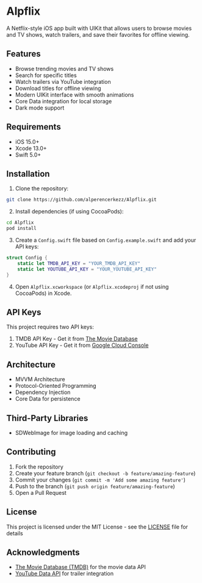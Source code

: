 # Alpflix

A Netflix-style iOS app built with UIKit that allows users to browse movies and TV shows, watch trailers, and save their favorites for offline viewing.

## Features

- Browse trending movies and TV shows
- Search for specific titles
- Watch trailers via YouTube integration
- Download titles for offline viewing
- Modern UIKit interface with smooth animations
- Core Data integration for local storage
- Dark mode support

## Requirements

- iOS 15.0+
- Xcode 13.0+
- Swift 5.0+

## Installation

1. Clone the repository:
```bash
git clone https://github.com/alperencerkezz/Alpflix.git
```

2. Install dependencies (if using CocoaPods):
```bash
cd Alpflix
pod install
```

3. Create a `Config.swift` file based on `Config.example.swift` and add your API keys:
```swift
struct Config {
    static let TMDB_API_KEY = "YOUR_TMDB_API_KEY"
    static let YOUTUBE_API_KEY = "YOUR_YOUTUBE_API_KEY"
}
```

4. Open `Alpflix.xcworkspace` (or `Alpflix.xcodeproj` if not using CocoaPods) in Xcode.

## API Keys

This project requires two API keys:

1. TMDB API Key - Get it from [The Movie Database](https://www.themoviedb.org/documentation/api)
2. YouTube API Key - Get it from [Google Cloud Console](https://console.cloud.google.com/)

## Architecture

- MVVM Architecture
- Protocol-Oriented Programming
- Dependency Injection
- Core Data for persistence

## Third-Party Libraries

- SDWebImage for image loading and caching

## Contributing

1. Fork the repository
2. Create your feature branch (`git checkout -b feature/amazing-feature`)
3. Commit your changes (`git commit -m 'Add some amazing feature'`)
4. Push to the branch (`git push origin feature/amazing-feature`)
5. Open a Pull Request

## License

This project is licensed under the MIT License - see the [LICENSE](LICENSE) file for details

## Acknowledgments

- [The Movie Database (TMDB)](https://www.themoviedb.org/) for the movie data API
- [YouTube Data API](https://developers.google.com/youtube/v3) for trailer integration 
